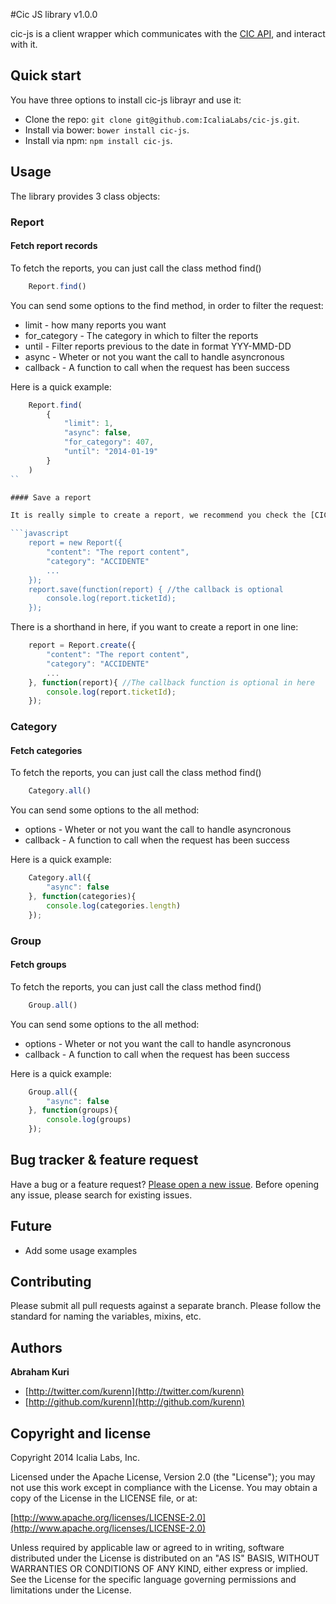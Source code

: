 #Cic JS library v1.0.0

cic-js is a client wrapper which communicates with the [CIC API](http://developers.cic.mx/api/), and interact with it.


## Quick start

You have three options to install cic-js librayr and use it:

* Clone the repo: `git clone git@github.com:IcaliaLabs/cic-js.git`.
* Install via bower: `bower install cic-js`.
* Install via npm: `npm install cic-js`.

## Usage

The library provides 3 class objects:

### Report

#### Fetch report records 

To fetch the reports, you can just call the class method find()

```javascript
	Report.find()
```

You can send some options to the find method, in order to filter the request:

* limit - how many reports you want
* for_category - The category in which to filter the reports
* until  - Filter reports previous to the date in format YYY-MMD-DD
* async - Wheter or not you want the call to handle asyncronous
* callback - A function to call when the request has been success

Here is a quick example:

```javascript
	Report.find(
		{
			"limit": 1,
			"async": false,
			"for_category": 407,
			"until": "2014-01-19"
		}
	)
``

#### Save a report

It is really simple to create a report, we recommend you check the [CIC API](http://developers.cic.mx/api/) for defining the report attributes

```javascript
	report = new Report({
		"content": "The report content",
		"category": "ACCIDENTE"
		...
	});
	report.save(function(report) { //the callback is optional
		console.log(report.ticketId);
	});
```

There is a shorthand in here, if you want to create a report in one line:

```javascript
	report = Report.create({
		"content": "The report content",
		"category": "ACCIDENTE"
		...
	}, function(report){ //The callback function is optional in here
		console.log(report.ticketId);
	});
```

### Category

#### Fetch categories

To fetch the reports, you can just call the class method find()

```javascript
	Category.all()
```

You can send some options to the all method:

* options - Wheter or not you want the call to handle asyncronous
* callback - A function to call when the request has been success

Here is a quick example:

```javascript
	Category.all({
		"async": false
	}, function(categories){
		console.log(categories.length)
	});
```

### Group

#### Fetch groups

To fetch the reports, you can just call the class method find()

```javascript
	Group.all()
```

You can send some options to the all method:

* options - Wheter or not you want the call to handle asyncronous
* callback - A function to call when the request has been success

Here is a quick example:

```javascript
	Group.all({
		"async": false
	}, function(groups){
		console.log(groups)
	});
```

## Bug tracker & feature request

Have a bug or a feature request? [Please open a new issue](https://github.com/IcaliaLabs/cic-js/issues). Before opening any issue, please search for existing issues.

## Future
* Add some usage examples

## Contributing

Please submit all pull requests against a separate branch. Please follow the standard for naming the variables, mixins, etc.

## Authors

**Abraham Kuri**

+ [http://twitter.com/kurenn](http://twitter.com/kurenn)
+ [http://github.com/kurenn](http://github.com/kurenn)

## Copyright and license

Copyright 2014 Icalia Labs, Inc.

Licensed under the Apache License, Version 2.0 (the "License");
you may not use this work except in compliance with the License.
You may obtain a copy of the License in the LICENSE file, or at:

  [http://www.apache.org/licenses/LICENSE-2.0](http://www.apache.org/licenses/LICENSE-2.0)

Unless required by applicable law or agreed to in writing, software
distributed under the License is distributed on an "AS IS" BASIS,
WITHOUT WARRANTIES OR CONDITIONS OF ANY KIND, either express or implied.
See the License for the specific language governing permissions and
limitations under the License.

